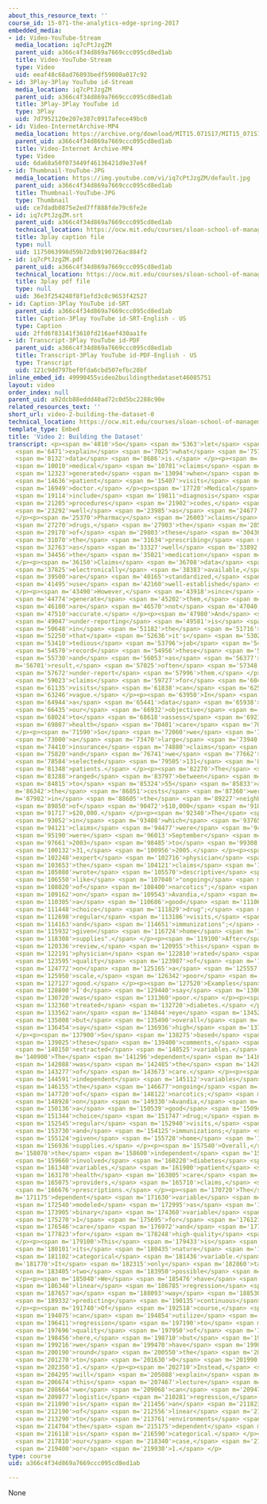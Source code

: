 ```yaml
---
about_this_resource_text: ''
course_id: 15-071-the-analytics-edge-spring-2017
embedded_media:
- id: Video-YouTube-Stream
  media_location: iq7cPtJzgZM
  parent_uid: a366c4f34d869a7669ccc095cd8ed1ab
  title: Video-YouTube-Stream
  type: Video
  uid: eeaf48c68ad76893bedf59080a017c92
- id: 3Play-3Play YouTube id-Stream
  media_location: iq7cPtJzgZM
  parent_uid: a366c4f34d869a7669ccc095cd8ed1ab
  title: 3Play-3Play YouTube id
  type: 3Play
  uid: 7d7952120e207e387c0917afece49bc0
- id: Video-InternetArchive-MP4
  media_location: https://archive.org/download/MIT15.071S17/MIT15_071S17_Session_3.2.02_300k.mp4
  parent_uid: a366c4f34d869a7669ccc095cd8ed1ab
  title: Video-Internet Archive-MP4
  type: Video
  uid: 6da68a50f073449f46136421d9e37e6f
- id: Thumbnail-YouTube-JPG
  media_location: https://img.youtube.com/vi/iq7cPtJzgZM/default.jpg
  parent_uid: a366c4f34d869a7669ccc095cd8ed1ab
  title: Thumbnail-YouTube-JPG
  type: Thumbnail
  uid: ce7dadb0875e2ed7ff888fde79c6fe2e
- id: iq7cPtJzgZM.srt
  parent_uid: a366c4f34d869a7669ccc095cd8ed1ab
  technical_location: https://ocw.mit.edu/courses/sloan-school-of-management/15-071-the-analytics-edge-spring-2017/logistic-regression/modeling-the-expert-an-introduction-to-logistic-regression/video-2-building-the-dataset/video-2-building-the-dataset-0/iq7cPtJzgZM.srt
  title: 3play caption file
  type: null
  uid: 1175063998d59b72db9190726ac884f2
- id: iq7cPtJzgZM.pdf
  parent_uid: a366c4f34d869a7669ccc095cd8ed1ab
  technical_location: https://ocw.mit.edu/courses/sloan-school-of-management/15-071-the-analytics-edge-spring-2017/logistic-regression/modeling-the-expert-an-introduction-to-logistic-regression/video-2-building-the-dataset/video-2-building-the-dataset-0/iq7cPtJzgZM.pdf
  title: 3play pdf file
  type: null
  uid: 36e3f254248f8f1efd3c8c9653f42527
- id: Caption-3Play YouTube id-SRT
  parent_uid: a366c4f34d869a7669ccc095cd8ed1ab
  title: Caption-3Play YouTube id-SRT-English - US
  type: Caption
  uid: 2ffd6f83141f3610fd216aef430aa1fe
- id: Transcript-3Play YouTube id-PDF
  parent_uid: a366c4f34d869a7669ccc095cd8ed1ab
  title: Transcript-3Play YouTube id-PDF-English - US
  type: Transcript
  uid: 121c9dd797bef0fda6cbd507efbc28bf
inline_embed_id: 49990455video2buildingthedataset46085751
layout: video
order_index: null
parent_uid: a92dcb88eddd40ad72c0d5bc2288c90e
related_resources_text: ''
short_url: video-2-building-the-dataset-0
technical_location: https://ocw.mit.edu/courses/sloan-school-of-management/15-071-the-analytics-edge-spring-2017/logistic-regression/modeling-the-expert-an-introduction-to-logistic-regression/video-2-building-the-dataset/video-2-building-the-dataset-0
template_type: Embed
title: 'Video 2: Building the Dataset'
transcript: <p><span m='4810'>So</span> <span m='5363'>let</span> <span m='5917'>us</span>
  <span m='6471'>explain</span> <span m='7025'>what</span> <span m='7578'>claims</span>
  <span m='8132'>data</span> <span m='8686'>is.</span> </p><p><span m='9240'>So</span>
  <span m='10010'>medical</span> <span m='10781'>claims</span> <span m='11552'>are</span>
  <span m='12323'>generated</span> <span m='13094'>when</span> <span m='13865'>a</span>
  <span m='14636'>patient</span> <span m='15407'>visits</span> <span m='16178'>a</span>
  <span m='16949'>doctor.</span> </p><p><span m='17720'>Medical</span> <span m='18417'>claims</span>
  <span m='19114'>include</span> <span m='19811'>diagnosis</span> <span m='20508'>code,</span>
  <span m='21205'>procedures</span> <span m='21902'>codes,</span> <span m='22600'>as</span>
  <span m='23292'>well</span> <span m='23985'>as</span> <span m='24677'>costs.</span>
  </p><p><span m='25370'>Pharmacy</span> <span m='26003'>claims</span> <span m='26636'>involve</span>
  <span m='27270'>drugs,</span> <span m='27903'>the</span> <span m='28536'>quantity</span>
  <span m='29170'>of</span> <span m='29803'>these</span> <span m='30436'>drugs,</span>
  <span m='31070'>the</span> <span m='31634'>prescribing</span> <span m='32198'>doctor,</span>
  <span m='32763'>as</span> <span m='33327'>well</span> <span m='33892'>as</span>
  <span m='34456'>the</span> <span m='35021'>medication</span> <span m='35585'>costs.</span>
  </p><p><span m='36150'>Claims</span> <span m='36708'>data</span> <span m='37266'>are</span>
  <span m='37825'>electronically</span> <span m='38383'>available,</span> <span m='38941'>they</span>
  <span m='39500'>are</span> <span m='40165'>standardized,</span> <span m='40830'>they</span>
  <span m='41495'>use</span> <span m='42160'>well-established</span> <span m='42825'>codes.</span>
  </p><p><span m='43490'>However,</span> <span m='43918'>since</span> <span m='44346'>humans</span>
  <span m='44774'>generate</span> <span m='45202'>them,</span> <span m='45630'>they</span>
  <span m='46100'>are</span> <span m='46570'>not</span> <span m='47040'>100%</span>
  <span m='47510'>accurate.</span> </p><p><span m='47980'>And</span> <span m='48513'>often,</span>
  <span m='49047'>under-reporting</span> <span m='49581'>is</span> <span m='50115'>common</span>
  <span m='50648'>in</span> <span m='51182'>the</span> <span m='51716'>sense</span>
  <span m='52250'>that</span> <span m='52636'>it's</span> <span m='53023'>a</span>
  <span m='53410'>tedious</span> <span m='53796'>job</span> <span m='54183'>to</span>
  <span m='54570'>record</span> <span m='54956'>these</span> <span m='55343'>claims,</span>
  <span m='55730'>and</span> <span m='56053'>as</span> <span m='56377'>a</span> <span
  m='56701'>result,</span> <span m='57025'>often</span> <span m='57348'>people</span>
  <span m='57672'>under-report</span> <span m='57996'>them.</span> </p><p><span m='58320'>Also,</span>
  <span m='59023'>claims</span> <span m='59727'>for</span> <span m='60431'>hospital</span>
  <span m='61135'>visits</span> <span m='61838'>can</span> <span m='62542'>be</span>
  <span m='63246'>vague.</span> </p><p><span m='63950'>In</span> <span m='64447'>creating</span>
  <span m='64944'>a</span> <span m='65441'>data</span> <span m='65938'>set,</span>
  <span m='66435'>our</span> <span m='66932'>objective</span> <span m='67430'>was</span>
  <span m='68024'>to</span> <span m='68618'>assess</span> <span m='69212'>quality,</span>
  <span m='69807'>health</span> <span m='70401'>care</span> <span m='70995'>quality.</span>
  </p><p><span m='71590'>So</span> <span m='72060'>we</span> <span m='72530'>used</span>
  <span m='73000'>a</span> <span m='73470'>large</span> <span m='73940'>health</span>
  <span m='74410'>insurance</span> <span m='74880'>claims</span> <span m='75350'>database,</span>
  <span m='75820'>and</span> <span m='76741'>we</span> <span m='77662'>randomly</span>
  <span m='78584'>selected</span> <span m='79505'>131</span> <span m='80427'>diabetes</span>
  <span m='81348'>patients.</span> </p><p><span m='82270'>The</span> <span m='82779'>ages</span>
  <span m='83288'>ranged</span> <span m='83797'>between</span> <span m='84306'>35</span>
  <span m='84815'>to</span> <span m='85324'>55</span> <span m='85833'>and</span> <span
  m='86342'>the</span> <span m='86851'>costs</span> <span m='87360'>were</span> <span
  m='87982'>in</span> <span m='88605'>the</span> <span m='89227'>neighborhood</span>
  <span m='89850'>of</span> <span m='90472'>$10,000</span> <span m='91095'>to</span>
  <span m='91717'>$20,000.</span> </p><p><span m='92340'>The</span> <span m='92696'>period</span>
  <span m='93052'>in</span> <span m='93408'>which</span> <span m='93765'>these</span>
  <span m='94121'>claims</span> <span m='94477'>were</span> <span m='94833'>recorded</span>
  <span m='95190'>were</span> <span m='96013'>September</span> <span m='96837'>1,</span>
  <span m='97661'>2003</span> <span m='98485'>to</span> <span m='99308'>August</span>
  <span m='100132'>31,</span> <span m='100956'>2005.</span> </p><p><span m='101780'>An</span>
  <span m='102248'>expert</span> <span m='102716'>physician</span> <span m='103185'>reviewed</span>
  <span m='103653'>the</span> <span m='104121'>claims</span> <span m='104590'>and</span>
  <span m='105080'>wrote</span> <span m='105570'>descriptive</span> <span m='106060'>notes,</span>
  <span m='106550'>like</span> <span m='107040'>"ongoing</span> <span m='107530'>use</span>
  <span m='108020'>of</span> <span m='108400'>narcotics";</span> <span m='108781'>"only</span>
  <span m='109162'>on</span> <span m='109543'>Avandia,</span> <span m='109924'>not</span>
  <span m='110305'>a</span> <span m='110686'>good</span> <span m='111067'>first</span>
  <span m='111448'>choice</span> <span m='111829'>drug";</span> <span m='112210'>"had</span>
  <span m='112698'>regular</span> <span m='113186'>visits,</span> <span m='113675'>mammogram,</span>
  <span m='114163'>and</span> <span m='114651'>immunizations";</span> <span m='115140'>"was</span>
  <span m='115932'>given</span> <span m='116724'>home</span> <span m='117516'>testing</span>
  <span m='118308'>supplies".</span> </p><p><span m='119100'>After</span> <span m='119718'>this</span>
  <span m='120336'>review,</span> <span m='120955'>this</span> <span m='121573'>expert</span>
  <span m='122191'>physician</span> <span m='122810'>rated</span> <span m='123202'>the</span>
  <span m='123595'>quality</span> <span m='123987'>of</span> <span m='124380'>care</span>
  <span m='124772'>on</span> <span m='125165'>a</span> <span m='125557'>two-point</span>
  <span m='125950'>scale,</span> <span m='126342'>poor</span> <span m='126735'>or</span>
  <span m='127127'>good.</span> </p><p><span m='127520'>Examples</span> <span m='128160'>included,</span>
  <span m='128800'>I'd</span> <span m='129440'>say</span> <span m='130080'>care</span>
  <span m='130720'>was</span> <span m='131360'>poor.</span> </p><p><span m='132000'>Poorly</span>
  <span m='132360'>treated</span> <span m='132720'>diabetes.</span> </p><p><span m='133080'>Not</span>
  <span m='133562'>an</span> <span m='134044'>eye</span> <span m='134526'>exam,</span>
  <span m='135008'>but</span> <span m='135490'>overall</span> <span m='135972'>I'd</span>
  <span m='136454'>say</span> <span m='136936'>high</span> <span m='137418'>quality.</span>
  </p><p><span m='137900'>So</span> <span m='138275'>based</span> <span m='138650'>on</span>
  <span m='139025'>these</span> <span m='139400'>comments,</span> <span m='139775'>we</span>
  <span m='140150'>extracted</span> <span m='140525'>variables.</span> </p><p><span
  m='140900'>The</span> <span m='141296'>dependent</span> <span m='141692'>variable</span>
  <span m='142088'>was</span> <span m='142485'>the</span> <span m='142881'>quality</span>
  <span m='143277'>of</span> <span m='143673'>care.</span> </p><p><span m='144070'>The</span>
  <span m='144591'>independent</span> <span m='145112'>variables</span> <span m='145634'>involve</span>
  <span m='146155'>the</span> <span m='146677'>ongoing</span> <span m='147198'>use</span>
  <span m='147720'>of</span> <span m='148122'>narcotics;</span> <span m='148525'>only</span>
  <span m='148928'>on</span> <span m='149330'>Avandia,</span> <span m='149733'>not</span>
  <span m='150136'>a</span> <span m='150539'>good</span> <span m='150941'>first</span>
  <span m='151344'>choice</span> <span m='151747'>drug;</span> <span m='152150'>had</span>
  <span m='152545'>regular</span> <span m='152940'>visits,</span> <span m='153335'>mammogram,</span>
  <span m='153730'>and</span> <span m='154125'>immunizations;</span> <span m='154520'>was</span>
  <span m='155124'>given</span> <span m='155728'>home</span> <span m='156332'>testing</span>
  <span m='156936'>supplies.</span> </p><p><span m='157540'>Overall,</span> <span
  m='158070'>the</span> <span m='158600'>independent</span> <span m='159130'>variables</span>
  <span m='159660'>involved</span> <span m='160220'>diabetes</span> <span m='160780'>treatment</span>
  <span m='161340'>variables,</span> <span m='161900'>patient</span> <span m='162535'>demographics,</span>
  <span m='163170'>health</span> <span m='163805'>care</span> <span m='164440'>utilization,</span>
  <span m='165075'>providers,</span> <span m='165710'>claims,</span> <span m='166193'>and</span>
  <span m='166676'>prescriptions.</span> </p><p><span m='170720'>The</span> <span
  m='171175'>dependent</span> <span m='171630'>variable</span> <span m='172085'>was</span>
  <span m='172540'>modeled</span> <span m='172995'>as</span> <span m='173450'>a</span>
  <span m='173905'>binary</span> <span m='174360'>variable</span> <span m='174815'>--</span>
  <span m='175270'>1</span> <span m='175695'>for</span> <span m='176121'>low-quality</span>
  <span m='176546'>care</span> <span m='176972'>and</span> <span m='177397'>0</span>
  <span m='177823'>for</span> <span m='178248'>high-quality</span> <span m='178674'>care.</span>
  </p><p><span m='179100'>This</span> <span m='179433'>is</span> <span m='179767'>by</span>
  <span m='180101'>its</span> <span m='180435'>nature</span> <span m='180768'>a</span>
  <span m='181102'>categorical</span> <span m='181436'>variable.</span> </p><p><span
  m='181770'>It</span> <span m='182315'>only</span> <span m='182860'>takes</span>
  <span m='183405'>two</span> <span m='183950'>possible</span> <span m='184495'>values.</span>
  </p><p><span m='185040'>We</span> <span m='185476'>have</span> <span m='185912'>seen</span>
  <span m='186348'>linear</span> <span m='186785'>regression</span> <span m='187221'>as</span>
  <span m='187657'>a</span> <span m='188093'>way</span> <span m='188530'>of</span>
  <span m='189332'>predicting</span> <span m='190135'>continuous</span> <span m='190937'>outcomes.</span>
  </p><p><span m='191740'>Of</span> <span m='192518'>course,</span> <span m='193297'>we</span>
  <span m='194075'>can</span> <span m='194854'>utilize</span> <span m='195632'>linear</span>
  <span m='196411'>regression</span> <span m='197190'>to</span> <span m='197443'>predict</span>
  <span m='197696'>quality</span> <span m='197950'>of</span> <span m='198203'>care</span>
  <span m='198456'>here,</span> <span m='198710'>but</span> <span m='198963'>then</span>
  <span m='199216'>we</span> <span m='199470'>have</span> <span m='199830'>to</span>
  <span m='200190'>round</span> <span m='200550'>the</span> <span m='200910'>outcome</span>
  <span m='201270'>to</span> <span m='201630'>0</span> <span m='201990'>or</span>
  <span m='202350'>1.</span> </p><p><span m='202710'>Instead,</span> <span m='203502'>we</span>
  <span m='204295'>will</span> <span m='205088'>explain</span> <span m='205881'>in</span>
  <span m='206674'>this</span> <span m='207467'>lecture</span> <span m='208260'>how</span>
  <span m='208664'>we</span> <span m='209068'>can</span> <span m='209472'>use</span>
  <span m='209877'>logistic</span> <span m='210281'>regression,</span> <span m='210685'>which</span>
  <span m='211090'>is</span> <span m='211456'>an</span> <span m='211823'>extension</span>
  <span m='212190'>of</span> <span m='212556'>linear</span> <span m='212923'>regression,</span>
  <span m='213290'>to</span> <span m='213761'>environments</span> <span m='214232'>where</span>
  <span m='214704'>the</span> <span m='215175'>dependent</span> <span m='215647'>variable</span>
  <span m='216118'>is</span> <span m='216590'>categorical.</span> </p><p><span m='217280'>In</span>
  <span m='217810'>our</span> <span m='218340'>case,</span> <span m='218870'>0</span>
  <span m='219400'>or</span> <span m='219930'>1.</span> </p>
type: course
uid: a366c4f34d869a7669ccc095cd8ed1ab

---
```

None